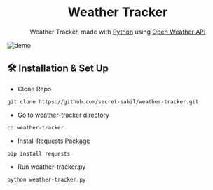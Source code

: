 <h1 align="center">
  Weather Tracker
</h1>
<p align="center">
  Weather Tracker, made with <a href="https://www.python.org/" target="_blank">Python</a> using <a href="https://openweathermap.org/api">Open Weather API</a>
</p>

![demo](https://cdn.discordapp.com/attachments/939525739995332688/940221312331313182/unknown.png)

## 🛠 Installation & Set Up
- Clone Repo
```
git clone https://github.com/secret-sahil/weather-tracker.git
```
- Go to weather-tracker directory
```
cd weather-tracker
```
- Install Requests Package
```
pip install requests
```
- Run weather-tracker.py
```
python weather-tracker.py
```